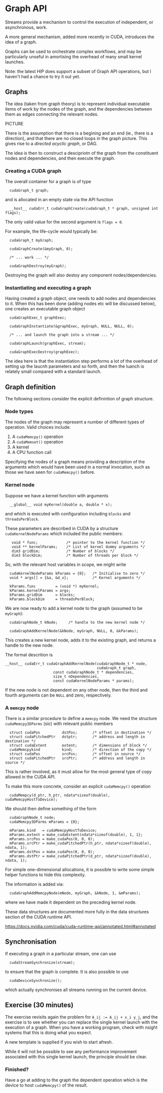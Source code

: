 # Graph API

Streams provide a mechanism to control the execution of independent,
or asynchronous, work.

A more general mechanism, added more recently in CUDA, introduces the
idea of a graph.

Graphs can be used to orchestrate complex workflows, and may be
particularly unseful in amortising the overhead of many small
kernel launches.

Note: the latest HIP does support a subset of Graph API operations,
but I haven't had a chance to try it out yet.


## Graphs

The idea (taken from graph theory) is to represent individual executable
items of work by the nodes of the graph, and the dependencies between
them as edges connecting the relevant nodes.

PICTURE

There is the assumption that there is a begining and an end (ie., there
is a direction), and that there are no closed loops in the graph picture.
This gives rise to a *directed acyclic graph*, or DAG.

The idea is then to construct a descipriotn of the graph from the
constituent nodes and dependencies, and then execute the graph.

### Creating a CUDA graph

The overall container for a graph is of type
```
  cudaGraph_t graph;
```
and is allocated in an empty state via the API function
```
  __host__ cudaErr_t cudaGraphCreate(cudaGraph_t * graph, unsigned int flags);
```
The only valid value for the second argument is `flags = 0`.

For example, the life-cycle would typically be:
```
  cudaGraph_t myGraph;

  cudaGraphCreate(&myGraph, 0);

  /* ... work ... */

  cudaGraphDestroy(myGraph);
```
Destroying the graph will also destoy any component nodes/dependencies.


### Instantiating and executing a graph

Having created a graph object, one needs to add nodes and dependencies
to it. When this has been done (adding nodes etc will be discussed below),
one creates an executable graph object
```
  cudaGraphExec_t graphExec;

  cudaGraphInstantiate(&graphExec, myGraph, NULL, NULL, 0);

  /* ... and launch the graph into a stream ... */

  cudaGraphLaunch(graphExec, stream);

  cudaGraphExecDestroy(graphExec);
```
The idea here is that the instantiation step performs a lot of the
overhead of setting up the laucnh parameters and so forth, and then
the luanch is relately small compared with a standard launch.


## Graph definition

The following sections consider the explicit definintion of graph
structure.

### Node types

The nodes of the graph may represent a number of different types of
operation. Valid choices include:

1. A `cudaMemcpy()` operation
2. A `cudaMemset()` operation
3. A kernel
4. A CPU function call

Specifying the nodes of a graph means providing a description of the
arguments which would have been used in a normal invocation, such as
those we have seen for `cudaMemcpy()` before.

### Kernel node

Suppose we have a kernel function with arguments
```
  __global__ void myKernel(double a, double * x);
```
and which is executed with configuration including `blocks` and
`threadsPerBlock`.

These parameters are described in CUDA by a structure `cudaKernelNodeParams`
which included the public members:
```
   void * func;             /* pointer to the kernel function */
   void ** kernelParams;    /* List of kernel dummy arguments */
   dim3 gridDim;            /* Number of blocks */
   dim3 blockDim;           /* Number of threads per block */
```
So, with the relevant host variables in scope, we might write
```
  cudaKernelNodeParams kParams = {0};   /* Initialise to zero */
  void * args[] = {&a, &d_x};           /* Kernel arguments */

  kParams.func         = (void *) myKernel;
  kParams.kernelParams = args;
  kParams.gridDim      = blocks;
  kParams.blockDim     = threadsPerBlock;
```
We are now ready to add a kernel node to the graph (assumed to
be `myGraph`):
```
  cudaGraphNode_t kNode;     /* handle to the new kernel node */

  cudaGraphAddKernelNode(&kNode, myGraph, NULL, 0, &kParams);
```
This creates a new kernel node, adds it to the existing graph, and
returns a handle to the new node.

The formal descrition is
```
__host__ cudaErr_t cudaGraphAddKernelNode(cudaGraphNode_t * node,
                                          cudaGraph_t graph,
					  const cudaGraphNode_t * dependencies,
					  size_t nDependencies,
					  const cudaKernelNodeParams * params);
```
If the new node is not dependent on any other node, then the third and
fourth arguments can be `NULL` and zero, respectively.

### A `memcpy` node

There is a similar procedure to define a `memcpy` node. We need the
structure `cudaMemcpy3DParms` (sic) with relevant public members
```
  struct cudaPos          dstPos;       /* offset in destination */
  struct cudaPitchedPtr   dstptr;       /* address and length in destination */
  struct cudaExtent       extent;       /* dimensions of block */
  cudaMemcpykind          kind;         /* direction of the copy */
  struct cudaPos          srcPos;       /* offset in source */
  struct cudaPitchedPtr   srcPtr;       /* address and length in source */
```
This is rather involved, as it must allow for the most general
type of copy allowed in the CUDA API.

To make this more concrete, consider an explicit `cudaMemcpy()` operation
```
  cudaMempcy(d_ptr, h_ptr, ndata*sizeof(double), cudaMemcpyHostToDevice);
```
We should then define something of the form
```
  cudaGraphNode_t node;
  cudaMemcpy3DParms mParams = {0};

  mParams.kind   = cudaMemcpyHostToDevice;
  mParams.extent = make_cudaExtent(ndata*sizeof(double), 1, 1};
  mParams.srcPos = make_cudaPos(0, 0, 0);
  mParams.srcPtr = make_cudaPitchedPtr(h_ptr, ndata*sizeof(double), ndata, 1);
  mParams.dstPos = make_cudaPos(0, 0, 0);
  mParams.dstPtr = make_cudaPitchedPtr(d_ptr, ndata*sizeof(double), ndata, 1);
```
For simple one-dimensional allocations, it is possible to write some
simple helper functions to hide this complexity.

The information is added via:
```
  cudaGraphAddMemcpyNode(mNode, myGraph, &kNode, 1, &mParams);
```
where we have made it dependent on the preceding kernel node.


These data structures are documented more fully in the data structures
section of the CUDA runtime API.

https://docs.nvidia.com/cuda/cuda-runtime-api/annotated.html#annotated

## Synchronisation

If executing a graph in a particular stream, one can use
```
  cudaStreamSynchronize(stream);
```
to ensure that the graph is complete. It is also possible to use
```
  cudaDeviceSynchronize();
```
which actually synchronises all streams running on the current
device.


## Exercise (30 minutes)

The exercise revisits again the problem for `A_ij := A_ij + x_i y_j`,
and the exercise is to see whether you can replace the single
kernel launch with the execution of a graph. When you have a
working program, check with nsight systems that this is doing what
you expect.

A new template is supplied if you wish to start afresh.

While it will not be possible to see any performance improvement
associated with this single kernel launch, the principle should
be clear.

### Finished?

Have a go at adding to the graph the dependent operation which is the
device to host `cudaMemcpy()` of the result.
